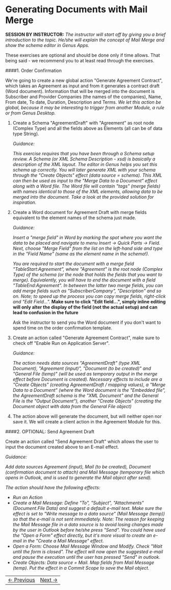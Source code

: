 # Generating Documents with Mail Merge
**SESSION BY INSTRUCTOR:** *The instructor will start off by giving you a brief introduction to the topic. He/she will explain the concept of Mail Merge and show the schema editor in Genus Apps.*

These exercises are optional and should be done only if time allows. That being said - we recommend you to at least read through the exercises.

####1. Order Confirmation

We're going to create a new global action "Generate Agreement Contract", which takes an Agreement as input and from it generates a contract draft (Word document). Information that will be merged into the document is Subscriber and Provider Companies (the names of the companies), Name, From date, To date, Duration, Description and Terms. *We let this action be global, because it may be interesting to trigger from another Module, a rule or from Genus Desktop.*

1. Create a Schema "AgreementDraft" with "Agreement" as root node (Complex Type) and all the fields above as Elements (all can be of data type String).

   *Guidance:*

   *This exercise requires that you have been through a Schema setup review. A Schema (or XML Schema Description - xsd) is basically a description of the XML layout. The editor in Genus helps you set this schema up correctly. You will later generate XML with your schema through the "Create Objects" effect (data source = schema). This XML can then be used as input to the "Merge Data to a Document" effect along with a Word file. The Word file will contain "tags" (merge fields) with names identical to those of the XML elements, allowing data to be merged into the document. Take a look at the provided solution for inspiration.*

2. Create a Word document for Agreement Draft with merge fields equivalent to the element names of the schema just made.

   *Guidance:*

   *Insert a "merge field" in Word by marking the spot where you want the data to be placed and navigate to menu Insert -> Quick Parts -> Field. Next, choose "Merge Field" from the list on the left-hand side and type in the "Field Name" (same as the element name in the schema!).*

   *You are required to start the document with a merge field "TableStart:Agreement", where "Agreement" is the root node (Complex Type) of the schema (or the node that holds the fields that you want to merge). Equivalently, you will have to end the document with a field "TableEnd:Agreement". In between the latter two merge fields, you can add merge fields such as "SubscriberCompany", "Description" and so on. Note; to speed up the process you can copy merge fields, right-click and "Edit Field...".* **Make sure to click "Edit field...", simply inline editing will only alter the display of the field (not the actual setup) and can lead to confusion in the future**

   Ask the instructor to send you the Word document if you don't want to spend time on the order confirmation template.

3. Create an action called "Generate Agreement Contract", make sure to check off "Enable Run on Application Server".

   *Guidance:*

   *The action needs data sources "AgreementDraft" (type XML Document), "Agreement (input)", "Document (to be created)" and "General File (temp)" (will be used as temporary output in the merge effect before Document is created). Necessary effects to include are a "Create Objects" (creating AgreementDraft / mapping values), a "Merge Data to a Document" (where the Word document is the "Embedded file", the AgreementDraft schema is the "XML Document" and the General File is the "Output Document"), another "Create Objects" (creating the Document object with data from the General File object)*

4. The action above will generate the document, but will neither open nor save it. We will create a client action in the Agreement Module for this.

####2. OPTIONAL: Send Agreement Draft

Create an action called "Send Agreement Draft" which allows the user to input the document created above to an E-mail effect.

*Guidance:*

*Add data sources Agreement (input), Mail (to be created), Document (confirmation document to attach) and Mail Message (temporary file which opens in Outlook, and is used to generate the Mail object after send).*

*The action should have the following effects:*

* _Run an Action_
* _Create a Mail Message: Define "To", "Subject", "Attachments" (Document.File Data) and suggest a default e-mail text. Make sure the effect is set to "Write message to a data source" (Mail Message (temp)) so that the e-mail is not sent immediately. Note: The reason for keeping the Mail Message file in a data source is to avoid losing changes made by the user in Outlook before he/she press "Send". You could have used the "Open a Form" effect directly, but it's more visual to create an e-mail in the "Create a Mail Message" effect._
* _Open a Form: Choose Mail Message Window and Modify. Check "Wait until the form is closed". The effect will now open the suggested e-mail and pause the execution until the user has pressed "Send" in outlook._
* _Create Objects: Data source = Mail. Map fields from Mail Message (temp). Put the effect in a Commit Scope to save the Mail object._


<table>
   <tr><td><a href="exercise-13.md"><- Previous</a></td><td align="right"><a href="exercise-15.md">Next -></a></td></tr>
</table>
